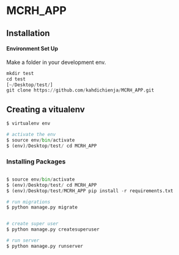 # MCRH_APP
## Installation

 #### Environment Set Up
 Make a folder in your development env.
```python
mkdir test
cd test
[~/Desktop/test/]
git clone https://github.com/kahdichienja/MCRH_APP.git

```
## Creating a vitualenv
```python
$ virtualenv env

# activate the env
$ source env/bin/activate
$ (env)/Desktop/test/ cd MCRH_APP


```
### Installing Packages
```python

$ source env/bin/activate
$ (env)/Desktop/test/ cd MCRH_APP
$ (env)/Desktop/test/MCRH_APP pip install -r requirements.txt

# run migrations
$ python manage.py migrate


# create super user
$ python manage.py createsuperuser

# run server
$ python manage.py runserver


```

